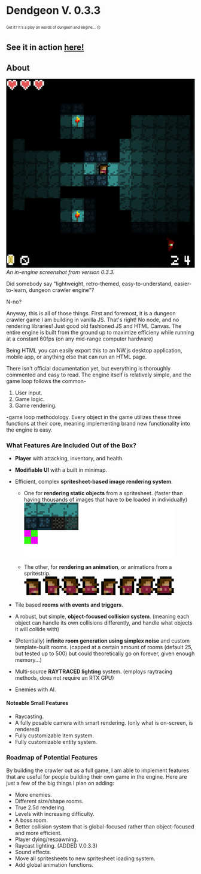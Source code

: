 ﻿# Dendgeon V. 0.3.3

<sub><sup>Get it? It's a play on words of dungeon and engine... 😐</sup></sub>

## See it in action [here!](https://nottimtam.github.io/dendgeon/engine/)

## About

![V 0.3 in-engine screenshot](./repo/v0.3.3_scr_1.png)
<em>An in-engine screenshot from version 0.3.3.</em>

Did somebody say "lightweight, retro-themed, easy-to-understand, easier-to-learn, dungeon crawler engine"?

N-no?

Anyway, this is all of those things. First and foremost, it is a dungeon crawler game I am building in vanilla JS. That's right! No node, and no rendering libraries! Just good old fashioned JS and HTML Canvas. The entire engine is built from the ground up to maximize efficieny while running at a constant 60fps (on any mid-range computer hardware)

Being HTML you can easily export this to an NW.js desktop application, mobile app, or anything else that can run an HTML page.

There isn't official documentation yet, but everything is thoroughly commented and easy to read. The engine itself is relatively simple, and the game loop follows the common-

1. User input.
2. Game logic.
3. Game rendering.

-game loop methodology. Every object in the game utilizes these three functions at their core, meaning implementing brand new functionality into the engine is easy.

### What Features Are Included Out of the Box?

-   **Player** with attacking, inventory, and health.
-   **Modifiable UI** with a built in minimap.

-   Efficient, complex **spritesheet-based image rendering system**.

    -   One for **rendering static objects** from a spritesheet. (faster than having thousands of images that have to be loaded in individually)
        <img src="./engine/data/images/tilemap.png" alt="spritestrip" width="400" style="image-rendering: pixelated;"/>

    -   The other, for **rendering an animation**, or animations from a spritestrip.
        <img src="./engine/data/images/spritesheet_player.png" alt="spritestrip" width="400" style="image-rendering: pixelated;"/>

-   Tile based **rooms with events and triggers**.
-   A robust, but simple, **object-focused collision system**. (meaning each object can handle its own collisions differently, and handle what objects it will collide with)
-   (Potentially) **infinite room generation using simplex noise** and custom template-built rooms. (capped at a certain amount of rooms (default 25, but tested up to 500) but could theoretically go on forever, given enough memory...)
-   Multi-source **RAYTRACED lighting** system. (employs raytracing methods, does not require an RTX GPU)
-   Enemies with AI.

#### Noteable Small Features

-   Raycasting.
-   A fully posable camera with smart rendering. (only what is on-screen, is rendered)
-   Fully customizable item system.
-   Fully customizable entity system.

### Roadmap of Potential Features

By building the crawler out as a full game, I am able to implement features that are useful for people building their own game in the engine. Here are just a few of the big things I plan on adding:

-   More enemies.
-   Different size/shape rooms.
-   True 2.5d rendering.
-   Levels with increasing difficulty.
-   A boss room.
-   Better collision system that is global-focused rather than object-focused and more efficient.
-   Player dying/respawning.
-   Raycast lighting. (ADDED V.0.3.3)
-   Sound effects.
-   Move all spritesheets to new spritesheet loading system.
-   Add global animation functions.
